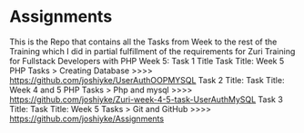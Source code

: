 # Assignments
 This is the Repo that contains all the Tasks from Week to the rest of the Training which I did in partial fulfillment of the requirements for Zuri Training for Fullstack Developers with PHP
 Week 5: Task 1 Title Task Title: Week 5 PHP Tasks > Creating Database  >>>> https://github.com/joshiyke/UserAuthOOPMYSQL
         Task 2 Title: Task Title: Week 4 and 5 PHP Tasks > Php and mysql  >>>> https://github.com/joshiyke/Zuri-week-4-5-task-UserAuthMySQL
         Task 3 Title: Task Title: Week 5 Tasks > Git and GitHub  >>>> https://github.com/joshiyke/Assignments

